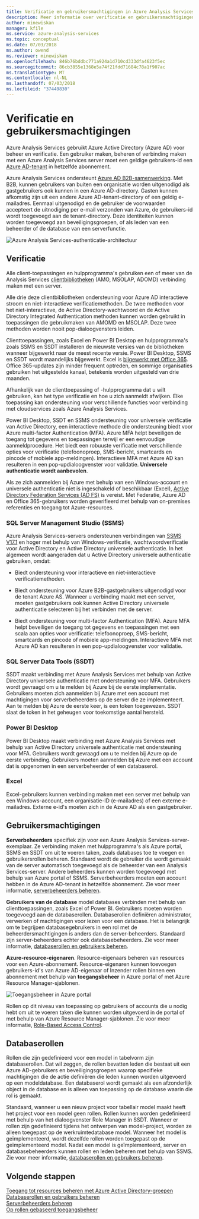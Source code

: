 ```yaml
---
title: Verificatie en gebruikersmachtigingen in Azure Analysis Services | Microsoft Docs
description: Meer informatie over verificatie en gebruikersmachtigingen in Azure Analysis Services.
author: minewiskan
manager: kfile
ms.service: azure-analysis-services
ms.topic: conceptual
ms.date: 07/03/2018
ms.author: owend
ms.reviewer: minewiskan
ms.openlocfilehash: 846b76bddbc771a924a1d710cd333dfa4623f5ec
ms.sourcegitcommit: 86cb3855e1368e5a74f21fdd71684c78a1f907ac
ms.translationtype: MT
ms.contentlocale: nl-NL
ms.lasthandoff: 07/03/2018
ms.locfileid: "37449830"
---
```

# <a name="authentication-and-user-permissions"></a>Verificatie en gebruikersmachtigingen
Azure Analysis Services gebruikt Azure Active Directory (Azure AD) voor beheer en verificatie. Een gebruiker maken, beheren of verbinding maken met een Azure Analysis Services server moet een geldige gebruikers-id een [Azure AD-tenant](../active-directory/fundamentals/active-directory-administer.md) in hetzelfde abonnement.

Azure Analysis Services ondersteunt [Azure AD B2B-samenwerking](../active-directory/active-directory-b2b-what-is-azure-ad-b2b.md). Met B2B, kunnen gebruikers van buiten een organisatie worden uitgenodigd als gastgebruikers ook kunnen in een Azure AD-directory. Gasten kunnen afkomstig zijn uit een andere Azure AD-tenant-directory of een geldig e-mailadres. Eenmaal uitgenodigd en de gebruiker de voorwaarden accepteert de uitnodiging per e-mail verzonden van Azure, de gebruikers-id wordt toegevoegd aan de tenant-directory. Deze identiteiten kunnen worden toegevoegd aan beveiligingsgroepen, of als leden van een beheerder of de database van een serverfunctie.

![Azure Analysis Services-authenticatie-architectuur](./media/analysis-services-manage-users/aas-manage-users-arch.png)

## <a name="authentication"></a>Verificatie
Alle client-toepassingen en hulpprogramma's gebruiken een of meer van de Analysis Services [clientbibliotheken](analysis-services-data-providers.md) (AMO, MSOLAP, ADOMD) verbinding maken met een server. 

Alle drie deze clientbibliotheken ondersteuning voor Azure AD interactieve stroom en niet-interactieve verificatiemethoden. De twee methoden voor het niet-interactieve, de Active Directory-wachtwoord en de Active Directory Integrated Authentication methoden kunnen worden gebruikt in toepassingen die gebruikmaken van AMOMD en MSOLAP. Deze twee methoden worden nooit pop-dialoogvensters leiden.

Clienttoepassingen, zoals Excel en Power BI Desktop en hulpprogramma's zoals SSMS en SSDT installeren de nieuwste versies van de bibliotheken wanneer bijgewerkt naar de meest recente versie. Power BI Desktop, SSMS en SSDT wordt maandelijks bijgewerkt. Excel is [bijgewerkt met Office 365](https://support.office.com/en-us/article/When-do-I-get-the-newest-features-in-Office-2016-for-Office-365-da36192c-58b9-4bc9-8d51-bb6eed468516). Office 365-updates zijn minder frequent optreden, en sommige organisaties gebruiken het uitgestelde kanaal, betekenis worden uitgesteld van drie maanden.

Afhankelijk van de clienttoepassing of -hulpprogramma dat u wilt gebruiken, kan het type verificatie en hoe u zich aanmeldt afwijken. Elke toepassing kan ondersteuning voor verschillende functies voor verbinding met cloudservices zoals Azure Analysis Services.

Power BI Desktop, SSDT en SSMS ondersteuning voor universele verificatie van Active Directory, een interactieve methode die ondersteuning biedt voor Azure multi-factor Authentication (MFA). Azure MFA helpt beveiligen de toegang tot gegevens en toepassingen terwijl er een eenvoudige aanmeldprocedure. Het biedt een robuuste verificatie met verschillende opties voor verificatie (telefoonoproep, SMS-bericht, smartcards en pincode of mobiele app-meldingen). Interactieve MFA met Azure AD kan resulteren in een pop-updialoogvenster voor validatie. **Universele authenticatie wordt aanbevolen**.

Als ze zich aanmelden bij Azure met behulp van een Windows-account en universele authenticatie niet is ingeschakeld of beschikbaar (Excel), [Active Directory Federation Services (AD FS)](../active-directory/connect/active-directory-aadconnect-azure-adfs.md) is vereist. Met Federatie, Azure AD en Office 365-gebruikers worden geverifieerd met behulp van on-premises referenties en toegang tot Azure-resources.

### <a name="sql-server-management-studio-ssms"></a>SQL Server Management Studio (SSMS)
Azure Analysis Services-servers ondersteunen verbindingen van [SSMS V17.1](https://docs.microsoft.com/sql/ssms/download-sql-server-management-studio-ssms) en hoger met behulp van Windows-verificatie, wachtwoordverificatie voor Active Directory en Active Directory universele authenticatie. In het algemeen wordt aangeraden dat u Active Directory universele authenticatie gebruiken, omdat:

*  Biedt ondersteuning voor interactieve en niet-interactieve verificatiemethoden.

*  Biedt ondersteuning voor Azure B2B-gastgebruikers uitgenodigd voor de tenant Azure AS. Wanneer u verbinding maakt met een server, moeten gastgebruikers ook kunnen Active Directory universele authenticatie selecteren bij het verbinden met de server.

*  Biedt ondersteuning voor multi-factor Authentication (MFA). Azure MFA helpt beveiligen de toegang tot gegevens en toepassingen met een scala aan opties voor verificatie: telefoonoproep, SMS-bericht, smartcards en pincode of mobiele app-meldingen. Interactieve MFA met Azure AD kan resulteren in een pop-updialoogvenster voor validatie.

### <a name="sql-server-data-tools-ssdt"></a>SQL Server Data Tools (SSDT)
SSDT maakt verbinding met Azure Analysis Services met behulp van Active Directory universele authenticatie met ondersteuning voor MFA. Gebruikers wordt gevraagd om u te melden bij Azure bij de eerste implementatie. Gebruikers moeten zich aanmelden bij Azure met een account met machtigingen voor serverbeheerders op de server die ze implementeert. Aan te melden bij Azure de eerste keer, is een token toegewezen. SSDT slaat de token in het geheugen voor toekomstige aantal hersteld.

### <a name="power-bi-desktop"></a>Power BI Desktop
Power BI Desktop maakt verbinding met Azure Analysis Services met behulp van Active Directory universele authenticatie met ondersteuning voor MFA. Gebruikers wordt gevraagd om u te melden bij Azure op de eerste verbinding. Gebruikers moeten aanmelden bij Azure met een account dat is opgenomen in een serverbeheerder of een databaserol.

### <a name="excel"></a>Excel
Excel-gebruikers kunnen verbinding maken met een server met behulp van een Windows-account, een organisatie-ID (e-mailadres) of een externe e-mailadres. Externe e-id's moeten zich in de Azure AD als een gastgebruiker.

## <a name="user-permissions"></a>Gebruikersmachtigingen

**Serverbeheerders** specifiek zijn voor een Azure Analysis Services-server-exemplaar. Ze verbinding maken met hulpprogramma's als Azure portal, SSMS en SSDT om uit te voeren taken, zoals databases toe te voegen en gebruikersrollen beheren. Standaard wordt de gebruiker die wordt gemaakt van de server automatisch toegevoegd als de beheerder van een Analysis Services-server. Andere beheerders kunnen worden toegevoegd met behulp van Azure portal of SSMS. Serverbeheerders moeten een account hebben in de Azure AD-tenant in hetzelfde abonnement. Zie voor meer informatie, [serverbeheerders beheren](analysis-services-server-admins.md). 

**Gebruikers van de database** model databases verbinden met behulp van clienttoepassingen, zoals Excel of Power BI. Gebruikers moeten worden toegevoegd aan de databaserollen. Databaserollen definiëren administrator, verwerken of machtigingen voor lezen voor een database. Het is belangrijk om te begrijpen databasegebruikers in een rol met de beheerdersmachtigingen is anders dan de server-beheerders. Standaard zijn server-beheerders echter ook databasebeheerders. Zie voor meer informatie, [databaserollen en gebruikers beheren](analysis-services-database-users.md).

**Azure-resource-eigenaren**. Resource-eigenaars beheren van resources voor een Azure-abonnement. Resource-eigenaren kunnen toevoegen gebruikers-id's van Azure AD-eigenaar of Inzender rollen binnen een abonnement met behulp van **toegangsbeheer** in Azure portal of met Azure Resource Manager-sjablonen. 

![Toegangsbeheer in Azure portal](./media/analysis-services-manage-users/aas-manage-users-rbac.png)

Rollen op dit niveau van toepassing op gebruikers of accounts die u nodig hebt om uit te voeren taken die kunnen worden uitgevoerd in de portal of met behulp van Azure Resource Manager-sjablonen. Zie voor meer informatie, [Role-Based Access Control](../role-based-access-control/overview.md). 


## <a name="database-roles"></a>Databaserollen

 Rollen die zijn gedefinieerd voor een model in tabelvorm zijn databaserollen. Dat wil zeggen, de rollen bevatten leden die bestaat uit een Azure AD-gebruikers en beveiligingsgroepen waarop specifieke machtigingen die de actie definiëren die leden kunnen worden uitgevoerd op een modeldatabase. Een databaserol wordt gemaakt als een afzonderlijk object in de database en is alleen van toepassing op de database waarin die rol is gemaakt.   
  
 Standaard, wanneer u een nieuw project voor tabellair model maakt heeft het project voor een model geen rollen. Rollen kunnen worden gedefinieerd met behulp van het dialoogvenster Role Manager in SSDT. Wanneer er rollen zijn gedefinieerd tijdens het ontwerpen van model-project, worden ze alleen toegepast op de werkruimtedatabase model. Wanneer het model is geïmplementeerd, wordt dezelfde rollen worden toegepast op de geïmplementeerd model. Nadat een model is geïmplementeerd, server en databasebeheerders kunnen rollen en leden beheren met behulp van SSMS. Zie voor meer informatie, [databaserollen en gebruikers beheren](analysis-services-database-users.md).
  


## <a name="next-steps"></a>Volgende stappen

[Toegang tot resources beheren met Azure Active Directory-groepen](../active-directory/fundamentals/active-directory-manage-groups.md)   
[Databaserollen en gebruikers beheren](analysis-services-database-users.md)  
[Serverbeheerders beheren](analysis-services-server-admins.md)  
[Op rollen gebaseerd toegangsbeheer](../role-based-access-control/overview.md)  